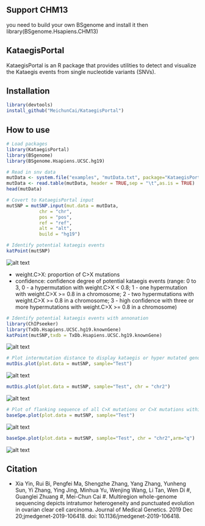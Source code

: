 ## Support CHM13
 you need to build your own BSgenome and install it
 then library(BSgenome.Hsapiens.CHM13)
 
## KataegisPortal 

KataegisPortal is an R package that provides utilities to detect and visualize the Kataegis events from single nucleotide variants (SNVs). 


## Installation
```R
library(devtools)
install_github("MeichunCai/KataegisPortal")
```

## How to use

```R
# Load packages
library(KataegisPortal)
library(BSgenome)
library(BSgenome.Hsapiens.UCSC.hg19)

# Read in snv data
mutData <- system.file("examples", "mutData.txt", package="KataegisPortal")
mutData <- read.table(mutData, header = TRUE,sep = "\t",as.is = TRUE)
head(mutData)

# Covert to KataegisPortal input
mutSNP = mutSNP.input(mut.data = mutData,
			chr = "chr",
			pos = "pos",
			ref = "ref",
			alt = "alt",
			build = "hg19")

# Identify potential kataegis events
katPoint(mutSNP)
```
![alt text](inst/examples/KatPoint.png)
- weight.C>X: proportion of C>X mutations
- confidence: confidence degree of potential kataegis events (range: 0 to 3, 0 - a hypermutation with weight.C>X < 0.8; 1 - one hypermutation with weight.C>X >= 0.8 in a chromosome; 2 - two hypermutations with weight.C>X >= 0.8 in a chromosome; 3 - high confidence with three or more hypermutations with weight.C>X >= 0.8 in a chromosome)
```R
# Identify potential kataegis events with annonation
library(ChIPseeker)
library(TxDb.Hsapiens.UCSC.hg19.knownGene)
katPoint(mutSNP,txdb = TxDb.Hsapiens.UCSC.hg19.knownGene)
```
![alt text](inst/examples/KatPoint.anno.png)
```R
# Plot intermutation distance to display kataegis or hyper mutated genomic regions
mutDis.plot(plot.data = mutSNP, sample="Test")
```
![alt text](inst/examples/mutDis.plot.png)
```R
mutDis.plot(plot.data = mutSNP, sample="Test", chr = "chr2")
```
![alt text](inst/examples/mutDis.plot.chr2.png)
```R
# Plot of flanking sequence of all C>X mutations or C>X mutations within a chromosome/chromosome arm
baseSpe.plot(plot.data = mutSNP, sample="Test")
```
![alt text](inst/examples/baseSpe.plot.png)
```R
baseSpe.plot(plot.data = mutSNP, sample="Test", chr = "chr2",arm="q")
```
![alt text](inst/examples/baseSpe.plot.chr2q.png)

## Citation
- Xia Yin, Rui Bi, Pengfei Ma, Shengzhe Zhang, Yang Zhang, Yunheng Sun, Yi Zhang, Ying Jing, Minhua Yu, Wenjing Wang, Li Tan, Wen Di #, Guanglei Zhuang #, Mei-Chun Cai #. Multiregion whole-genome sequencing depicts intratumor heterogeneity and punctuated evolution in ovarian clear cell carcinoma. Journal of Medical Genetics. 2019 Dec 20;jmedgenet-2019-106418. doi: 10.1136/jmedgenet-2019-106418.

